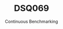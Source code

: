---
layout: default
title: DSQ069
subtitle: Continuous Benchmarking
selected: TPC-DS
expanded: Benchmarking
benchmark: /individual_results/DSQ069.html
---